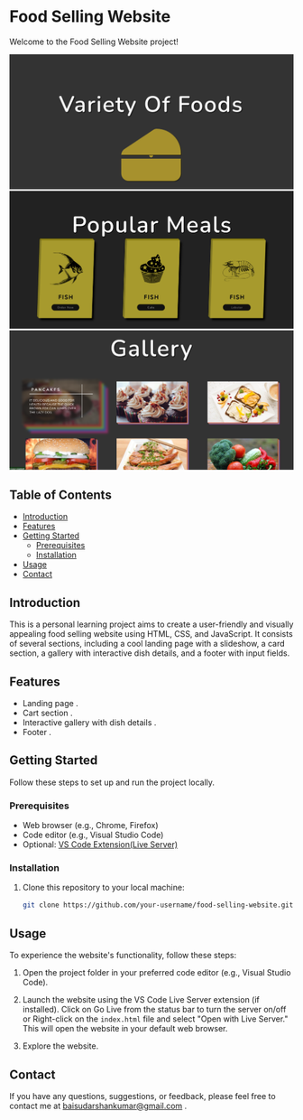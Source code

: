 # Food Selling Website

Welcome to the Food Selling Website project! 

![Screenshot](screenshot/Landingss.png)
![Screenshot](screenshot/Section2ss.png)
![Screenshot](screenshot/gallery.png)

## Table of Contents

- [Introduction](#introduction)
- [Features](#features)
- [Getting Started](#getting-started)
  - [Prerequisites](#prerequisites)
  - [Installation](#installation)
- [Usage](#usage)
- [Contact](#contact)

## Introduction

This is a personal learning project aims to create a user-friendly and visually appealing food selling website using HTML, CSS, and JavaScript. It consists of several sections, including a cool landing page with a slideshow, a card section, a gallery with interactive dish details, and a footer with input fields.


## Features

- Landing page .
- Cart section .
- Interactive gallery with dish details .
- Footer .

## Getting Started

Follow these steps to set up and run the project locally.

### Prerequisites

- Web browser (e.g., Chrome, Firefox)
- Code editor (e.g., Visual Studio Code)
- Optional: [VS Code Extension(Live Server)](https://marketplace.visualstudio.com/items?itemName=ritwickdey.LiveServer)

### Installation

1. Clone this repository to your local machine:

   ```bash
   git clone https://github.com/your-username/food-selling-website.git

## Usage

To experience the website's functionality, follow these steps:

1. Open the project folder in your preferred code editor (e.g., Visual Studio Code).

2. Launch the website using the VS Code Live Server extension (if installed).
Click on Go Live from the status bar to turn the server on/off or Right-click on the `index.html` file and select "Open with Live Server." This will open the website in your default web browser.

3. Explore the website.





## Contact

If you have any questions, suggestions, or feedback, please feel free to contact me at baisudarshankumar@gmail.com .
